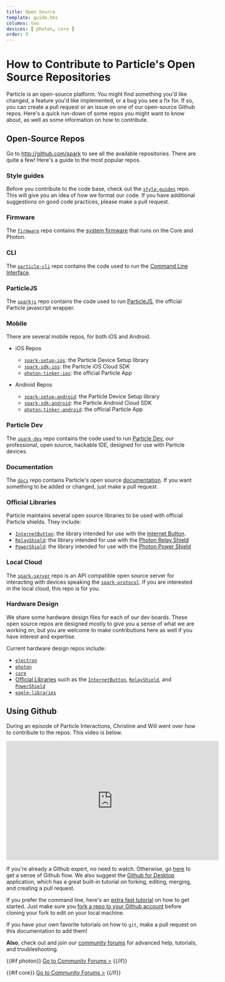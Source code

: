 ```yaml
---
title: Open Source
template: guide.hbs
columns: two
devices: [ photon, core ]
order: 9
---
```


# How to Contribute to Particle's Open Source Repositories

Particle is an open-source platform. You might find something you'd like changed, a feature you'd like implemented, or a bug you see a fix for. If so, you can create a pull request or an issue on one of our open-source Github repos. Here's a quick run-down of some repos you might want to know about, as well as some information on how to contribute.

## Open-Source Repos

Go to http://github.com/spark to see all the available repositories. There are quite a few! Here's a guide to the most popular repos.


### Style guides

Before you contribute to the code base, check out the [`style-guides`](https://github.com/spark/style-guides) repo. This will give you an idea of how we format our code. If you have additional suggestions on good code practices, please make a pull request.


### Firmware

The [`firmware`](https://github.com/spark/firmware) repo contains the [system firmware](/reference/firmware) that runs on the Core and Photon.


### CLI

The [`particle-cli`](https://github.com/spark/particle-cli) repo contains the code used to run the [Command Line Interface](/guide/tools-and-features/cli).


### ParticleJS

The [`sparkjs`](https://github.com/spark/sparkjs) repo contains the code used to run [ParticleJS](/reference/javascript), the official Particle javascript wrapper.


### Mobile

There are several mobile repos, for both iOS and Android.

- iOS Repos
   - [`spark-setup-ios`](https://github.com/spark/spark-setup-ios): the Particle Device Setup library
   - [`spark-sdk-ios`](https://github.com/spark/spark-sdk-ios): the Particle iOS Cloud SDK
   - [`photon-tinker-ios`](https://github.com/spark/photon-tinker-ios): the official Particle App

- Android Repos
   - [`spark-setup-android`](https://github.com/spark/spark-setup-android): the Particle Device Setup library
   - [`spark-sdk-android`](https://github.com/spark/spark-sdk-android): the Particle Android Cloud SDK
   - [`photon-tinker-android`](https://github.com/spark/photon-tinker-android): the official Particle App


### Particle Dev

The [`spark-dev`](https://github.com/spark/spark-dev) repo contains the code used to run [Particle Dev](/guide/tools-and-features/dev), our professional, open source, hackable IDE, designed for use with Particle devices.


### Documentation

The [`docs`](https://github.com/spark/docs) repo contains Particle's open source [documentation](/guide/getting-started/intro). If you want something to be added or changed, just make a pull request.


### Official Libraries

Particle maintains several open source libraries to be used with official Particle shields. They include:

- [`InternetButton`](https://github.com/spark/InternetButton): the library intended for use with the [Internet Button](/datasheets/photon-shields/#internet-button).
- [`RelayShield`](https://github.com/spark/RelayShield): the library intended for use with the [Photon Relay Shield](/datasheets/photon-shields/#relay-shield)
- [`PowerShield`](https://github.com/spark/PowerShield): the library intended for use with the [Photon Power Shield](/datasheets/photon-shields/#power-shield)


### Local Cloud

The [`spark-server`](https://github.com/spark/spark-server) repo is an API compatible open source server for interacting with devices speaking the [`spark-protocol`](https://github.com/spark/spark-protocol). If you are interested in the local cloud, this repo is for you.


### Hardware Design

We share some hardware design files for each of our dev boards. These open source repos are designed mostly to give you a sense of what we are working on, but you are welcome to make contributions here as well if you have interest and expertise.

Current hardware design repos include:
- [`electron`](https://github.com/spark/electron) 
- [`photon`](https://github.com/spark/photon) 
- [`core`](https://github.com/spark/core) 
- [Official Libraries](/guide/getting-started/contributing/photon/#official-libraries) such as the [`InternetButton`](https://github.com/spark/InternetButton), [`RelayShield`](https://github.com/spark/RelayShield), and [`PowerShield`](https://github.com/spark/PowerShield)
- [`eagle-libraries`](https://github.com/spark/eagle-libraries)


## Using Github

During an episode of Particle Interactions, Christine and Will went over how to contribute to the repos. This video is below.

<iframe width="560" height="315" src="https://www.youtube.com/embed/JnI2VjXEAiU?t=17m11s" frameborder="0" allowfullscreen></iframe>

If you're already a Github expert, no need to watch. Otherwise, go [here](https://guides.github.com/introduction/flow/index.html) to get a sense of Github flow. We also suggest the [Github for Desktop](https://desktop.github.com/) application, which has a great built-in tutorial on forking, editing, merging, and creating a pull request.

If you prefer the command line, here's an [extra fast tutorial](http://rogerdudler.github.io/git-guide/) on how to get started. Just make sure you [fork a repo to your Github account](https://help.github.com/articles/fork-a-repo/) before cloning your fork to edit on your local machine.

If you have your own favorite tutorials on how to `git`, make a pull request on this documentation to add them!

**Also**, check out and join our [community forums](http://community.particle.io/) for advanced help, tutorials, and troubleshooting.

{{#if photon}}
[Go to Community Forums >](http://community.particle.io/c/troubleshooting)
{{/if}}

{{#if core}}
[Go to Community Forums >](http://community.particle.io/c/troubleshooting)
{{/if}}